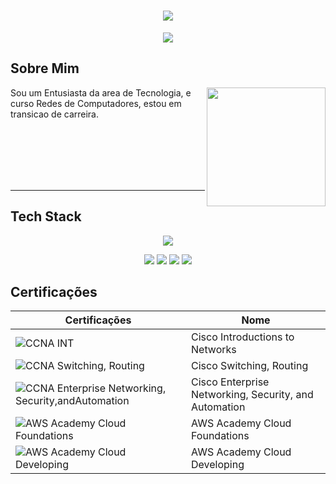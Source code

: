 <h1 align="center">
  <img src="https://capsule-render.vercel.app/api?type=cylinder&height=200&color=89CFF0&text=Henrique%20Brener👨🏽‍💻&textBg=false&animation=fadeIn">
</h1>

<p align="center">
 <img src="https://readme-typing-svg.herokuapp.com?font=Orbitron&size=26&duration=7000&pause=2000&center=true&vCenter=true&repeat=false&width=435&lines=Suporte%2FInfraestrutura%2FCloud">
</p>

 ## Sobre Mim

 <img align="right" height="190" src="https://cdn.pixabay.com/animation/2025/01/15/03/39/03-39-00-42_512.gif">

 Sou um Entusiasta da area de Tecnologia, e curso Redes de Computadores, estou em transicao de carreira.

 <br>
 <br>
 <br>
 <br>
 <br>





---

## Tech Stack


<p align="center">
<img src="https://skillicons.dev/icons?i=aws,linux,windows,grafana,azure,gcp,gmail,notion,linkedin,nginx">
</p>

<p align="center">
<img src="https://custom-icon-badges.demolab.com/badge/Power%20BI-F1C912?logo=power-bi&logoColor=fff">
<img src="https://custom-icon-badges.demolab.com/badge/LinkedIn-0A66C2?logo=linkedin-white&logoColor=fff">
<img src="https://custom-icon-badges.demolab.com/badge/Windows-0078D6?logo=windows11&logoColor=white">
<img src="https://img.shields.io/badge/Linux-FCC624?logo=linux&logoColor=black">
</p>




## Certificações




| Certificações | Nome | 
|  --- |  --- | 
| ![CCNA INT](https://img.shields.io/badge/Cisco_Introductions_to_Network-t?style=plastic&logo=cisco&logoColor=%23000000&color=%23FFFFFF) | Cisco Introductions to Networks
| ![CCNA Switching, Routing](https://img.shields.io/badge/Cisco_Switching_Routing_and_Wireless_Essentials-t?style=plastic&logo=cisco&logoColor=%23000000&color=%23FFFFFF) | Cisco Switching, Routing
| ![CCNA Enterprise Networking, Security,andAutomation](https://img.shields.io/badge/Cisco_Enterprise_Networking_Security_and_Automation-t?style=plastic&logo=cisco&logoColor=%23000000&color=%23FFFFFF) | Cisco Enterprise Networking, Security, and Automation
| ![AWS Academy Cloud Foundations](https://img.shields.io/badge/AWS_Academy_Cloud_Foundations-t?style=plastic&logo=amazonwebservices&logoColor=white&color=orange) | AWS Academy Cloud Foundations
| ![AWS Academy Cloud Developing](https://img.shields.io/badge/AWS_Academy_Cloud_Developing-t?style=plastic&logo=amazonwebservices&logoColor=white&color=orange) | AWS Academy Cloud Developing
